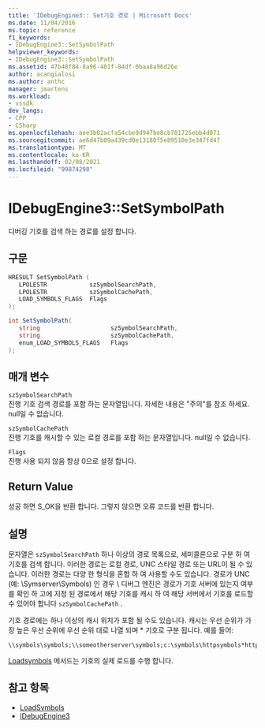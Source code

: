 ```yaml
---
title: 'IDebugEngine3:: Set기호 경로 | Microsoft Docs'
ms.date: 11/04/2016
ms.topic: reference
f1_keywords:
- IDebugEngine3::SetSymbolPath
helpviewer_keywords:
- IDebugEngine3::SetSymbolPath
ms.assetid: 47b48f84-8a96-401f-84df-0baa8a96d26e
author: acangialosi
ms.author: anthc
manager: jmartens
ms.workload:
- vssdk
dev_langs:
- CPP
- CSharp
ms.openlocfilehash: aee3b02acfa54cbe9d947be8cb781725ebb4d071
ms.sourcegitcommit: ae6d47b09a439cd0e13180f5e89510e3e347fd47
ms.translationtype: MT
ms.contentlocale: ko-KR
ms.lasthandoff: 02/08/2021
ms.locfileid: "99874298"
---
```

# <a name="idebugengine3setsymbolpath"></a>IDebugEngine3::SetSymbolPath
디버깅 기호를 검색 하는 경로를 설정 합니다.

## <a name="syntax"></a>구문

```cpp
HRESULT SetSymbolPath (
   LPOLESTR            szSymbolSearchPath,
   LPOLESTR            szSymbolCachePath,
   LOAD_SYMBOLS_FLAGS  Flags
);
```

```csharp
int SetSymbolPath(
   string                    szSymbolSearchPath,
   string                    szSymbolCachePath,
   enum_LOAD_SYMBOLS_FLAGS   Flags
);
```

## <a name="parameters"></a>매개 변수

`szSymbolSearchPath`\
진행 기호 검색 경로를 포함 하는 문자열입니다. 자세한 내용은 "주의"를 참조 하세요. null일 수 없습니다.

`szSymbolCachePath`\
진행 기호를 캐시할 수 있는 로컬 경로를 포함 하는 문자열입니다. null일 수 없습니다.

`Flags`\
진행 사용 되지 않음 항상 0으로 설정 합니다.

## <a name="return-value"></a>Return Value
 성공 하면 S_OK을 반환 합니다. 그렇지 않으면 오류 코드를 반환 합니다.

## <a name="remarks"></a>설명
 문자열은 `szSymbolSearchPath` 하나 이상의 경로 목록으로, 세미콜론으로 구분 하 여 기호를 검색 합니다. 이러한 경로는 로컬 경로, UNC 스타일 경로 또는 URL이 될 수 있습니다. 이러한 경로는 다양 한 형식을 혼합 하 여 사용할 수도 있습니다. 경로가 UNC (예: \Symserver\Symbols) 인 경우 \\ 디버그 엔진은 경로가 기호 서버에 있는지 여부를 확인 하 고에 지정 된 경로에서 해당 기호를 캐시 하 여 해당 서버에서 기호를 로드할 수 있어야 합니다 `szSymbolCachePath` .

 기호 경로에는 하나 이상의 캐시 위치가 포함 될 수도 있습니다. 캐시는 우선 순위가 가장 높은 우선 순위에 우선 순위 대로 나열 되며 * 기호로 구분 됩니다. 예를 들어:

```
\\symbols\symbols;\\someotherserver\symbols;c:\symbols\httpsymbols*https://msdl.microsoft.com
```

 [Loadsymbols](../../../extensibility/debugger/reference/idebugengine3-loadsymbols.md) 메서드는 기호의 실제 로드를 수행 합니다.

## <a name="see-also"></a>참고 항목
- [LoadSymbols](../../../extensibility/debugger/reference/idebugengine3-loadsymbols.md)
- [IDebugEngine3](../../../extensibility/debugger/reference/idebugengine3.md)
